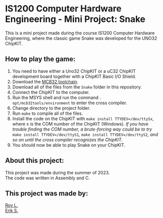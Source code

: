# IS1200 Computer Hardware Engineering - Mini Project: Snake
<!-- This is a repository for a project in the course IS1200 Computer Hardware Engineering spring term 2022. The repository contains all the files necessary for the program "Snake" to be run on a UNO32 ChipKit. The program was developed with MCB32Tools and was written in C.

This project was made by Roy L. and Erik S, with some collaborations with Mostafa A. Z. The credits are written as comments in the file mipslabwork.c. -->

This is a mini project made during the course IS1200 Computer Hardware Engineering, where the classic game Snake was developed for the UNO32 ChipKIT.  

## How to play the game:
 1. You need to have either a Uno32 ChipKIT or a uC32 ChipKIT development board together with a ChipKIT Basic I/O Shield.
 2. Download the [MCB32 toolchain](https://github.com/is1200-example-projects/mcb32tools/releases/).
 3. Download all of the files from the `Snake` folder in this repository.
 4. Connect the ChipKIT to the computer.
 5. Run the MSYS shell and run the command `. opt/mcb32tools/environment` to enter the cross compiler.
 6. Change directory to the project folder.
 7. Run `make` to compile all of the files.
 8. Install the code on the ChipKIT with `make install TTYDEV=/dev/ttySx`, where x is the COM number of the ChipKIT (Windows). *If you have trouble finding the COM number, a brute-forcing way could be to try* `make install TTYDEV=/dev/ttyS1`*,* `make install TTYDEV=/dev/ttyS2`*, and so on until the cross compiler recognizes the ChipKIT.*
 9. You should now be able to play Snake on your ChipKIT.
 
## About this project:
This project was made during the summer of 2023.  
The code was written in Assembly and C.

## This project was made by:
[Roy L.](https://github.com/ruisnake)  
[Erik S.](https://github.com/Fotosynthesis)
